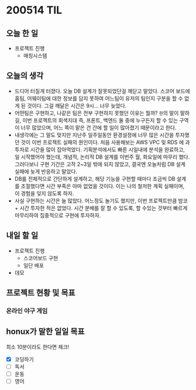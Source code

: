 # 200514 TIL

## 오늘 한 일

- 프로젝트 진행
  - 매칭시스템

## 오늘의 생각

- 드디어 터질게 터졌다. 오늘 DB 설계가 잘못되었단걸 깨닫고 말았다. 스코어 보드에 홈팀, 어웨이팀에 대한 정보를 담지 못하여 어느팀이 유저의 팀인지 구분을 할 수 없게 된 것이다. 그걸 깨달은 시간은 9시... 너무 늦었다.
- 어떤팀은 구현하고, 나같은 팀은 전부 구현하지 못했던 이유는 뭘까? `한`의 말이 말하길, 이번 프로젝트의 회색지대 즉, 프론트, 백엔드 둘 중에 누구든지 할 수 있는 구역이 너무 많았으며, 어느 쪽이 맡은 건 간에 할 일이 많아졌기 때문이라고 한다.
- 내생각에는 그 말도 맞지만 지난주 일주일동안 환경설정에 너무 많은 시간을 투자했던 것이 이번 프로젝트 실패의 원인이다. 처음 사용해보는 AWS VPC 및 RDS 에 과투자로 시간을 많이 잡아먹었다. 기획분석에서도 빠른 시일내에 분석을 완료하고, 일 시작했어야 했는데, 개념적, 논리적 DB 설계를 이번주 월, 화요일에 마무리 했다. 그러다보니 구현 기간은 고작 2~3일 밖에 되지 않았고, 결국엔 오늘처럼 DB 설계 실패에 늦게 반응하고 말았다.
- DB를 전체적으로 간단하게 설계하고, 해당 기능을 구현할 때마다 조금씩 DB 설계를 조절했다면 시간 부족은 아마 없었을 것이다. 이는 나의 철저한 계획 실패이며, 이 경험을 잊지 않도록 하자.
- 사실 구현하는 시간은 늘 많았다. 어느정도 놀기도 했지만, 이번 프로젝트만큼 밤코 + 시간 투자한 적은 없었다. 시간 분배를 잘 할 수 있도록, 할 수있는 것부터 빠르게 마무리하여 집중적으로 구현에 투자하자. 

## 내일 할 일

- 프로젝트 진행
  - 스코어보드 구현
  - 일단 배포
- 데모

## 프로젝트 현황 및 목표

### 온라인 야구 게임

## honux가 말한 일일 목표

최소 10분이라도 한다면 체크!

- [x] 코딩하기
- [ ] 독서
- [ ] 운동
- [ ] 영어